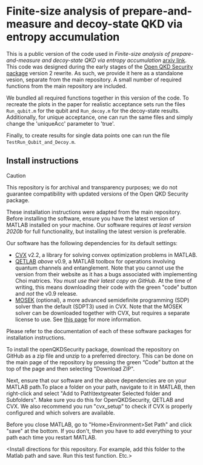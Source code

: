 # Finite-size analysis of prepare-and-measure and decoy-state QKD via entropy accumulation

This is a public version of the code used in *Finite-size analysis of prepare-and-measure and decoy-state QKD via entropy accumulation* [arxiv link](https://arxiv.org/abs/2406.10198). This code was designed during the early stages of the [Open QKD Security package](https://github.com/Optical-Quantum-Communication-Theory/openQKDsecurity) version 2 rewrite. As such, we provide it here as a standalone vesion, separate from the main repository. A small number of required functions from the main repository are included.

We bundled all required functions together in this version of the code. To recreate the plots in the paper for realistic acceptance sets run the files `Run_qubit.m` for the qubit and `Run_decoy.m` for the decoy-state results. 
Additionally, for unique acceptance, one can run the same files and simply change the 'uniqueAcc' parameter to 'true'.

Finally, to create results for single data points one can run the file `TestRun_Qubit_and_Decoy.m`.

## Install instructions
> [!CAUTION]
> This repository is for archival and transparency purposes; we do not guarantee compatibility with updated versions of the Open QKD Security package.


These installation instructions were adapted from the main repository.
Before installing the software, ensure you have the latest version of MATLAB installed on your machine.
Our software requires *at least version 2020b* for full functionality, but installing the latest version is preferable.

Our software has the following dependencies for its default settings:

- [CVX](https://cvxr.com/cvx/download/) v2.2, a library for solving convex optimization problems in MATLAB.
- [QETLAB](https://github.com/nathanieljohnston/QETLAB) *above* v0.9, a MATLAB toolbox for operations involving quantum channels and entanglement. Note that you cannot use the version from their website as it has a bugs associated with implementing Choi matrices. *You must use their latest copy on GitHub*. At the time of writing, this means downloading their code with the green "code" button and *not* the v0.9 release.
- [MOSEK](https://www.mosek.com/) (optional), a more advanced semidefinite programming (SDP) solver than the default (SDPT3) used in CVX. Note that the MOSEK solver can be downloaded together with CVX, but requires a separate license to use. See [this page](https://cvxr.com/cvx/doc/mosek.html) for more information.

Please refer to the documentation of each of these software packages for installation instructions.

To install the openQKDSecurity package, download the repository on GitHub as a zip file and unzip to a preferred directory. This can be done on the main page of the repository by pressing the green “Code” button at the top of the page and then selecting "Download ZIP".

Next, ensure that our software and the above dependencies are on your MATLAB path.To place a folder on your path, navigate to it in MATLAB, then right-click and select "Add to Path\textgreater Selected folder and Subfolders". Make sure you do this for OpenQKDSecurity, QETLAB and CVX. We also recommend you run "cvx_setup" to check if CVX is properly configured and which solvers are available.

Before you close MATLAB, go to "Home\>Environment\>Set Path" and click "save" at the bottom. If you don't, then you have to add everything to your path each time you restart MATLAB.

\<Install directions for this repository. For example, add this folder to the Matlab path and save. Run this test function. Etc.\>
